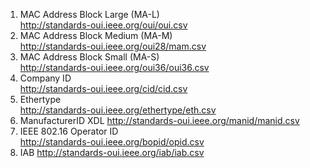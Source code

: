
1. MAC Address Block Large (MA-L)  
http://standards-oui.ieee.org/oui/oui.csv
2. MAC Address Block Medium (MA-M)  
http://standards-oui.ieee.org/oui28/mam.csv
3. MAC Address Block Small (MA-S)  
http://standards-oui.ieee.org/oui36/oui36.csv
4. Company ID  
http://standards-oui.ieee.org/cid/cid.csv
5. Ethertype  
http://standards-oui.ieee.org/ethertype/eth.csv
6. ManufacturerID   XDL
http://standards-oui.ieee.org/manid/manid.csv
7. IEEE 802.16 Operator ID  
http://standards-oui.ieee.org/bopid/opid.csv
8. IAB
http://standards-oui.ieee.org/iab/iab.csv
